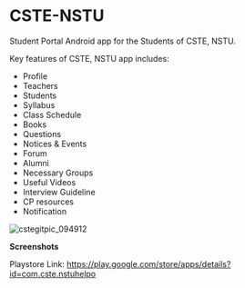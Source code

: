 # CSTE-NSTU
Student Portal Android app for the Students of CSTE, NSTU.

Key features of CSTE, NSTU app includes: 

* Profile
* Teachers 
* Students 
* Syllabus 
* Class Schedule 
* Books 
* Questions 
* Notices & Events 
* Forum 
* Alumni 
* Necessary Groups 
* Useful Videos 
* Interview Guideline 
* CP resources 
* Notification



![cstegitpic_094912](https://user-images.githubusercontent.com/53171337/130823265-af46e308-6f72-4401-836b-45207c89e914.png)

**Screenshots**


Playstore Link: https://play.google.com/store/apps/details?id=com.cste.nstuhelpo
